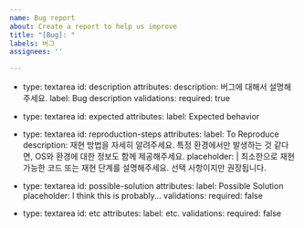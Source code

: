 ```yaml
---
name: Bug report
about: Create a report to help us improve
title: "[Bug]: "
labels: 버그
assignees: ''

---
```


- type: textarea
    id: description
    attributes:
      description: 버그에 대해서 설명해주세요.
      label: Bug description
    validations:
      required: true

- type: textarea
    id: expected
    attributes:
      label: Expected behavior

- type: textarea
    id: reproduction-steps
    attributes:
      label: To Reproduce
      description: 재현 방법을 자세히 알려주세요. 특정 환경에서만 발생하는 것 같다면, OS와 환경에 대한 정보도 함께 제공해주세요.
      placeholder: |
        최소한으로 재현 가능한 코드 또는 재현 단계를 설명해주세요. 선택 사항이지만 권장됩니다.

- type: textarea
    id: possible-solution
    attributes:
      label: Possible Solution
      placeholder: I think this is probably...
    validations:
      required: false

- type: textarea
    id: etc
    attributes:
      label: etc.
    validations:
      required: false
